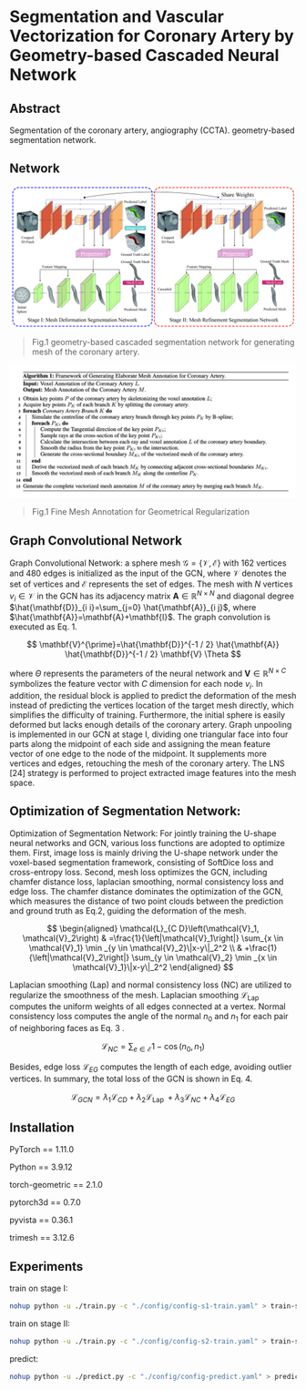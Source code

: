 # Segmentation and Vascular Vectorization for Coronary Artery by Geometry-based Cascaded Neural Network



## Abstract

Segmentation of the coronary artery, angiography (CCTA). geometry-based segmentation network. 
## Network

![workflow of our geometry-based Cascaded Neural Network](./images/workflow.jpg)

> Fig.1  geometry-based cascaded segmentation network for generating mesh of the coronary artery.


![workflow of our geometry-based Cascaded Neural Network](./images/Tabel.png)
> Fig.1  Fine Mesh Annotation for Geometrical Regularization

## Graph Convolutional Network
Graph Convolutional Network: a sphere mesh $\mathcal{G}=\{\mathcal{V}, \mathcal{E}\}$ with 162 vertices and 480 edges is initialized as the input of the GCN, where $\mathcal{V}$ denotes the set of vertices and $\mathcal{E}$ represents the set of edges. The mesh with $N$ vertices $v_i \in \mathcal{V}$ in the GCN has its adjacency matrix $\mathbf{A} \in \mathbb{R}^{N \times N}$ and diagonal degree
$\hat{\mathbf{D}}_{i i}=\sum_{j=0} \hat{\mathbf{A}}_{i j}$, where $\hat{\mathbf{A}}=\mathbf{A}+\mathbf{I}$. The graph convolution is executed as Eq. 1.

$$
\mathbf{V}^{\prime}=\hat{\mathbf{D}}^{-1 / 2} \hat{\mathbf{A}} \hat{\mathbf{D}}^{-1 / 2} \mathbf{V} \Theta
$$

where $\Theta$ represents the parameters of the neural network and $\mathbf{V} \in \mathbb{R}^{N \times C}$ symbolizes the feature vector with $C$ dimension for each node $v_i$. In addition, the residual block is applied to predict the deformation of the mesh instead of predicting the vertices location of the target mesh directly, which simplifies the difficulty of training. Furthermore, the initial sphere is easily deformed but lacks enough details of the coronary artery. Graph unpooling is implemented in our GCN at stage I, dividing one triangular face into four parts along the midpoint of each side and assigning the mean feature vector of one edge to the node of the midpoint. It supplements more vertices and edges, retouching the mesh of the coronary artery. The LNS [24] strategy is performed to project extracted image features into the mesh space.


## Optimization of Segmentation Network: 
Optimization of Segmentation Network: For jointly training the U-shape neural networks and GCN, various loss functions are adopted to optimize them. First, image loss is mainly driving the U-shape network under the voxel-based segmentation framework, consisting of SoftDice loss and cross-entropy loss. Second, mesh loss optimizes the GCN, including chamfer distance loss, laplacian smoothing, normal consistency loss and edge loss. The chamfer distance dominates the optimization of the GCN, which measures the distance of two point clouds between the prediction and ground truth as Eq.2, guiding the deformation of the mesh.

$$
\begin{aligned}
\mathcal{L}_{C D}\left(\mathcal{V}_1, \mathcal{V}_2\right) & =\frac{1}{\left|\mathcal{V}_1\right|} \sum_{x \in \mathcal{V}_1} \min _{y \in \mathcal{V}_2}\|x-y\|_2^2 \\
& +\frac{1}{\left|\mathcal{V}_2\right|} \sum_{y \in \mathcal{V}_2} \min _{x \in \mathcal{V}_1}\|x-y\|_2^2
\end{aligned}
$$


Laplacian smoothing (Lap) and normal consistency loss (NC) are utilized to regularize the smoothness of the mesh. Laplacian smoothing $\mathcal{L}_{\text {Lap }}$ computes the uniform weights of all edges connected at a vertex. Normal consistency loss computes the angle of the normal $n_0$ and $n_1$ for each pair of neighboring faces as Eq. 3 .

$$
\mathcal{L}_{N C}=\sum_{e \in \mathcal{E}} 1-\cos \left(n_0, n_1\right)
$$


Besides, edge loss $\mathcal{L}_{E G}$ computes the length of each edge, avoiding outlier vertices. In summary, the total loss of the GCN is shown in Eq. 4.

$$
\mathcal{L}_{G C N}=\lambda_1 \mathcal{L}_{C D}+\lambda_2 \mathcal{L}_{\text {Lap }}+\lambda_3 \mathcal{L}_{N C}+\lambda_4 \mathcal{L}_{E G}
$$



## Installation

PyTorch == 1.11.0

Python == 3.9.12

torch-geometric == 2.1.0

pytorch3d == 0.7.0

pyvista == 0.36.1

trimesh == 3.12.6

## Experiments

train on stage I:

```bash
nohup python -u ./train.py -c "./config/config-s1-train.yaml" > train-s1.log 2>&1 &
```

train on stage II:

```bash
nohup python -u ./train.py -c "./config/config-s2-train.yaml" > train-s2.log 2>&1 &
```

predict:

```bash
nohup python -u ./predict.py -c "./config/config-predict.yaml" > predict.log 2>&1 &
```
